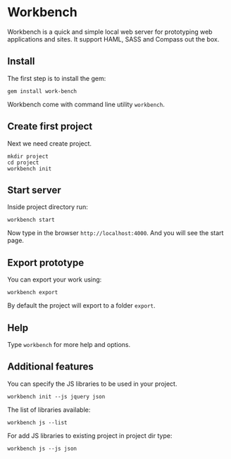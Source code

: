 # Workbench

Workbench is a quick and simple local web server for prototyping web applications and sites. It support HAML, SASS and Compass out the box.

## Install

The first step is to install the gem:

	gem install work-bench

Workbench come with command line utility `workbench`.

## Create first project

Next we need create project.

	mkdir project
	cd project
	workbench init

## Start server

Inside project directory run:

	workbench start

Now type in the browser `http://localhost:4000`. And you will see the start page.

## Export prototype

You can export your work using:

	workbench export

By default the project will export to a folder `export`.

## Help

Type `workbench` for more help and options.

## Additional features

You can specify the JS libraries to be used in your project.

	workbench init --js jquery json

The list of libraries available:

	workbench js --list

For add JS libraries to existing project in project dir type:

	workbench js --js json

